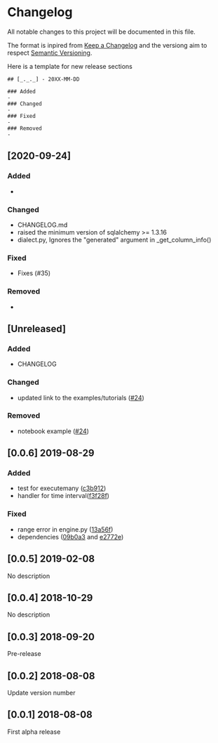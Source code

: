 # Changelog
All notable changes to this project will be documented in this file.

The format is inpired from [Keep a Changelog](http://keepachangelog.com/en/1.0.0/)
and the versiong aim to respect [Semantic Versioning](http://semver.org/spec/v2.0.0.html).

Here is a template for new release sections

```
## [_._._] - 20XX-MM-DD

### Added
-
### Changed
-
### Fixed
-
### Removed
-
```

## [2020-09-24]

### Added
-
### Changed
- CHANGELOG.md
- raised the minimum version of sqlalchemy >= 1.3.16
- dialect.py, Ignores the "generated" argument in _get_column_info()

### Fixed
- Fixes (#35)

### Removed
-

## [Unreleased]

### Added
- CHANGELOG

### Changed
- updated link to the examples/tutorials ([#24](https://github.com/OpenEnergyPlatform/oedialect/pull/24))

### Removed
- notebook example ([#24](https://github.com/OpenEnergyPlatform/oedialect/pull/24))

## [0.0.6] 2019-08-29

### Added
- test for executemany ([c3b912](https://github.com/OpenEnergyPlatform/oedialect/commit/c3b912abc3764dd0768d07e08945dca1ea21bfbc))
- handler for time interval([f3f28f](https://github.com/OpenEnergyPlatform/oedialect/commit/f3f28ff0e171fd290da4d59f155f14b89775eaae))

### Fixed
- range error in engine.py ([13a56f](https://github.com/OpenEnergyPlatform/oedialect/commit/13a56f1f575b88732810aca14cfc2b108f57e24a))
- dependencies ([09b0a3](https://github.com/OpenEnergyPlatform/oedialect/commit/09b0a3adb92e19ae9fd8f421285e09a3cc0d7f7c) and [e2772e](https://github.com/OpenEnergyPlatform/oedialect/commit/e2772e0ea2dd19b2e203209143eb63bad107502f))

## [0.0.5] 2019-02-08

No description

## [0.0.4] 2018-10-29

No description

## [0.0.3] 2018-09-20

Pre-release

## [0.0.2] 2018-08-08

Update version number

## [0.0.1] 2018-08-08

First alpha release
